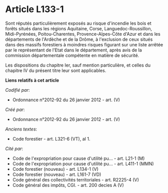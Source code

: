 # Article L133-1

Sont réputés particulièrement exposés au risque d'incendie les bois et forêts situés dans les régions Aquitaine, Corse,
Languedoc-Roussillon, Midi-Pyrénées, Poitou-Charentes, Provence-Alpes-Côte d'Azur et dans les départements de l'Ardèche et de
la Drôme, à l'exclusion de ceux situés dans des massifs forestiers à moindres risques figurant sur une liste arrêtée par le
représentant de l'Etat dans le département, après avis de la commission départementale compétente en matière de sécurité.

Les dispositions du chapitre Ier, sauf mention particulière, et celles du chapitre IV du présent titre leur sont applicables.

**Liens relatifs à cet article**

_Codifié par_:

  - Ordonnance n°2012-92 du 26 janvier 2012 - art. (V)

_Créé par_:

  - Ordonnance n°2012-92 du 26 janvier 2012 - art. (V)

_Anciens textes_:

  - Code forestier - art. L321-6 (VT), al 1.

_Cité par_:

  - Code de l'expropriation pour cause d'utilité pu... - art. L21-1 (M)
  - Code de l'expropriation pour cause d'utilité pu... - art. L411-1 (MMN)
  - Code forestier (nouveau) - art. L134-1 (V)
  - Code forestier (nouveau) - art. L161-7 (VD)
  - Code général des collectivités territoriales - art. R2225-4 (V)
  - Code général des impôts, CGI. - art. 200 decies A (V)
